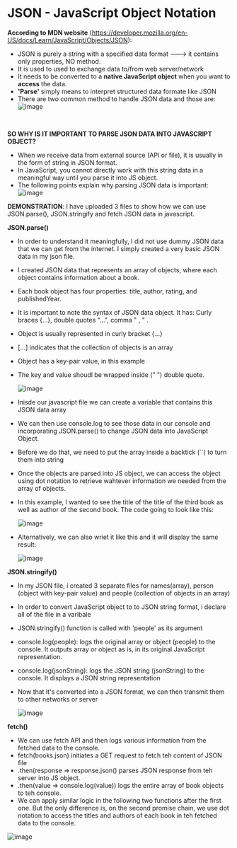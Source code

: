 # JSON - JavaScript Object Notation

**According to MDN website** (https://developer.mozilla.org/en-US/docs/Learn/JavaScript/Objects/JSON):
* JSON is purely a string with a specified data format ---> it contains only properties, NO method.
* It is used to used to exchange data to/from web server/network
* It needs to be converted to a **native JavaScript object** when you want to **access** the data.
* **'Parse'** simply means to interpret structured data formate like JSON
* There are two common method to handle JSON data and those are:
![image](https://github.com/asyikin22/JSON/assets/148519441/0779032d-7a9c-4835-ad06-171eee56a82c)

<br>

**SO WHY IS IT IMPORTANT TO PARSE JSON DATA INTO JAVASCRIPT OBJECT?**
* When we receive data from external source (API or file), it is usually in the form of string in JSON format.
* In JavaScript, you cannot directly work with this string data in a meaningful way until you parse it into JS object.
* The following points explain why parsing JSON data is important:
![image](https://github.com/asyikin22/JSON/assets/148519441/1fa5cd29-a321-48fa-bda6-c3f84d50004c)

**DEMONSTRATION**: I have uploaded 3 files to show how we can use JSON.parse(), JSON.stringify and fetch JSON data in javascript.

**JSON.parse()**
* In order to understand it meaningfully, I did not use dummy JSON data that we can get from the internet. I simply created a very basic JSON data in my  json file.
* I created JSON data that represents an array of objects, where each object contains information about a book.
* Each book object has four properties: title, author, rating, and publishedYear.
* It is important to note the syntax of JSON data object. It has: Curly braces {…}, double quotes "…",  comma " , " .
* Object is usually represented in curly bracket {...}
* [...] indicates that the collection of objects is an array
* Object has a key-pair value, in this example
* The key and value shoudl be wrapped inside (" ") double quote.
  
  ![image](https://github.com/asyikin22/JSON/assets/148519441/f96fe559-3961-45bb-8a0d-0b3a0342bd26)

* Inisde our javascript file we can create a variable that contains this JSON data array
* We can then use console.log to see those data in our console and incorporating JSON.parse() to change JSON data into JavaScript Object.
* Before we do that, we need to put the array inside a backtick (``) to turn them into string
* Once the objects are parsed into JS object, we can access the object using dot notation to retrieve wahtever information we needed from the array of objects.
* In this example, I wanted to see the title of the title of the third book as well as author of the second book. The code going to look like this:
  
  ![image](https://github.com/asyikin22/JSON/assets/148519441/a6e0f085-ac4d-4a8c-9b7d-df18b2dca1b1)
* Alternatively, we can also wriet it like this and it will display the same result:

  ![image](https://github.com/asyikin22/JSON/assets/148519441/7d541e42-cec2-474f-9ea5-c161d025ada0)

**JSON.stringify()**
* In my JSON file, i created 3 separate files for names(array), person (object with key-pair value) and people (collection of objects in an array)
* In order to convert JavaScript object to to JSON string format, i declare all of the file in a varibale
* JSON.stringify() function is called with 'people' as its argument
* console.log(people): logs the original array or object (people) to the console. It outputs array or object as is, in its original JavaScript representation.
* console.log(jsonString): logs the JSON string (jsonString) to the console. It displays a JSON string representation
* Now that it's converted into a JSON format, we can then transmit them to other networks or server
    
  ![image](https://github.com/asyikin22/JSON/assets/148519441/06d8a9aa-70d9-45a4-aa3a-972dfddd7109)

**fetch()**
* We can use fetch API and then logs various information from the fetched data to the console.
* fetch(books.json) initiates a GET request to fetch teh content of JSON file
* .then(response => response.json() parses JSON response from teh server into JS object.
* .then(value => console.log(value)) logs the entire array of book objects to teh console.
* We can apply similar logic in the following two functions after the first one. But the only difference is, on the second promise chain, we use dot notation to access the titles and authors of each book in teh fetched data to the console.

![image](https://github.com/asyikin22/JSON/assets/148519441/bbfdf06f-d7ce-46d2-9cf0-82b11149bbd6)



  
